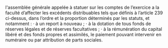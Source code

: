 l'assemblée générale appelée à statuer sur les comptes de l’exercice a la faculté d’affecter les excédents distribuables tels que définis à l’article 239 ci-dessus, dans l’ordre et la proportion déterminés par les statuts, et notamment :
· à un report à nouveau ;
· à la dotation de tous fonds de réserves légales et de réserves facultatives ;
· à la rémunération du capital libéré et des fonds propres et assimilés, le paiement pouvant
intervenir en numéraire ou par attribution de parts sociales.